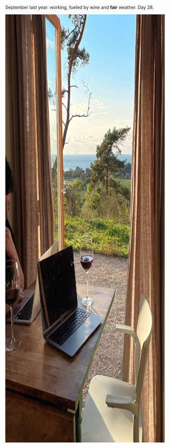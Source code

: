 ---
---

September last year: working, fueled by wine and **fair** weather. Day 28.

<img src="/images/fair.jpg" alt="A spectacular view from an open door. A blue sky with clouds and the sea at a distance. Inside, a woman sits at a table working on a laptop accompanied by a glass of fine. Opposite her, there's another laptop, a glass of wine, and an empty chair. Maybe the photographer's seat?" width="1080" height="1350" />
